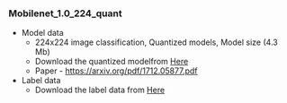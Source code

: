 ### Mobilenet_1.0_224_quant
* Model data
  - 224x224 image classification, Quantized models, Model size (4.3 Mb)
  - Download the quantized modelfrom [Here](https://github.com/tensorflow/tensorflow/blob/master/tensorflow/contrib/lite/g3doc/models.md#image-classification-quantized-models)
  - Paper - https://arxiv.org/pdf/1712.05877.pdf
* Label data
  - Download the label data from [Here](https://raw.githubusercontent.com/tensorflow/tensorflow/master/tensorflow/contrib/lite/java/demo/app/src/main/assets/labels_mobilenet_quant_v1_224.txt)
